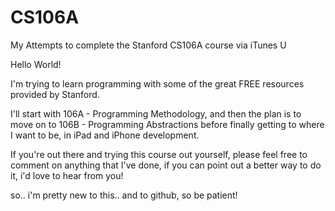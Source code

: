 CS106A
======

My Attempts to complete the Stanford CS106A course via iTunes U

Hello World!

I'm trying to learn programming with some of the great FREE resources provided by Stanford.

I'll start with 106A - Programming Methodology, and then the plan is to move on to 106B - Programming Abstractions
before finally getting to where I want to be, in iPad and iPhone development.

If you're out there and trying this course out yourself, please feel free to comment on anything that I've done,
if you can point out a better way to do it, i'd love to hear from you!

so.. i'm pretty new to this.. and to github, so be patient!
